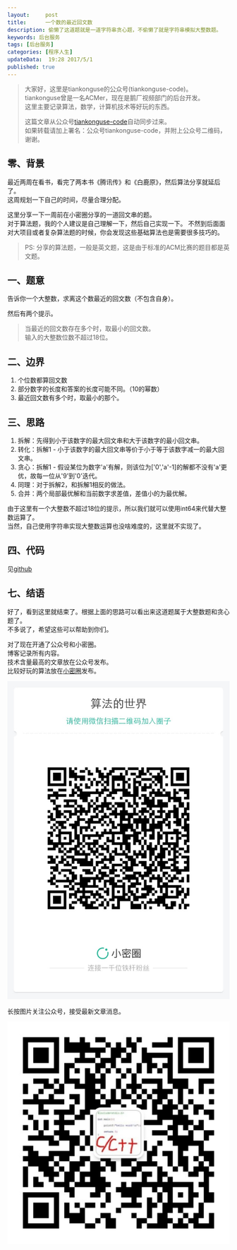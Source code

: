 ```yaml
---  
layout:     post  
title:      一个数的最近回文数
description: 偷懒了这道题就是一道字符串贪心题，不偷懒了就是字符串模拟大整数题。         
keywords: 后台服务  
tags: [后台服务]  
categories: [程序人生]  
updateData:  19:28 2017/5/1  
published: true  
---  
```

  
  
>   
> 大家好，这里是tiankonguse的公众号(tiankonguse-code)。    
> tiankonguse曾是一名ACMer，现在是鹅厂视频部门的后台开发。    
> 这里主要记录算法，数学，计算机技术等好玩的东西。   
>      
> 这篇文章从公众号[tiankonguse-code](http://mp.weixin.qq.com/s/kjuZuB6l80e49rP_cJEr_g)自动同步过来。    
> 如果转载请加上署名：公众号tiankonguse-code，并附上公众号二维码，谢谢。    
>    
  

## 零、背景

最近两周在看书，看完了两本书《腾讯传》和《白鹿原》，然后算法分享就延后了。  
这周规划一下自己的时间，尽量合理分配。  

这里分享一下一周前在小密圈分享的一道回文串的题。  
对于算法题，我的个人建议是自己理解一下，然后自己实现一下。
不然到后面面对大项目或者复杂算法题的时候，你会发现这些基础算法也是需要很多技巧的。  

>  
>  PS: 分享的算法题，一般是英文题，这是由于标准的ACM比赛的题目都是英文题。  
>  


## 一、题意


告诉你一个大整数，求离这个数最近的回文数（不包含自身）。  

然后有两个提示。

> 
> 当最近的回文数存在多个时，取最小的回文数。  
> 输入的大整数位数不超过18位。  
> 


## 二、边界

1. 个位数都算回文数  
2. 部分数字的长度和答案的长度可能不同。（10的幂数）  
3. 最近回文数有多个时，取最小的那个。  


## 三、思路  


1. 拆解：先得到小于该数字的最大回文串和大于该数字的最小回文串。  
2. 转化：拆解1 - 小于该数字的最大回文串等价于小于等于该数字减一的最大回文串。  
3. 贪心：拆解1 - 假设某位为数字'a'有解，则该位为['0','a'-1]的解都不没有'a'更优，故每一位从'9'到'0'迭代。  
4. 同理：对于拆解2，和拆解1相反的做法。  
5. 合并：两个局部最优解和当前数字求差值，差值小的为最优解。  


由于这里有一个大整数不超过18位的提示，所以我们就可以使用int64来代替大整数运算了。  
当然，自己使用字符串实现大整数运算也没啥难度的，这里就不实现了。  


## 四、代码

见[github](https://github.com/tiankonguse/leetcode-solutions/tree/master/problemset/find-the-closest-palindrome)




## 七、结语


好了，看到这里就结束了。根据上面的思路可以看出来这道题属于大整数题和贪心题了。    
不多说了，希望这些可以帮助到你们。  



对了现在开通了公众号和小密圈。  
博客记录所有内容。  
技术含量最高的文章放在公众号发布。  
比较好玩的算法放在[小密圈](https://wx.xiaomiquan.com/mweb/views/joingroup/join_group.html?group_id=281548515451&secret=r0krqw9fw0at24vxjxo1uo4k0h4lfe47&extra=d67ce0c25ec91252b3af846a10154c9e9d4cb50c763fee178acd68cd2c2e09ee)发布。  


![](/images/suanfa_xiaomiquan.jpg)  
  
  
长按图片关注公众号，接受最新文章消息。   
  
![](/images/weixin-50cm.jpg)  
  
  
  